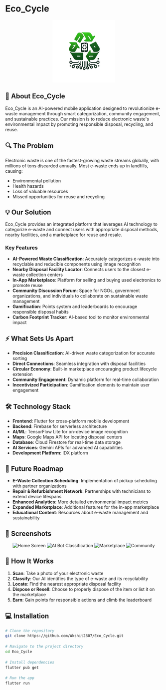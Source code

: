 # Eco_Cycle

<p align="center">
  <img src="assets/logo.png" alt="Eco_Cycle Logo" width="200"/>
</p>

## 🌱 About Eco_Cycle

Eco_Cycle is an AI-powered mobile application designed to revolutionize e-waste management through smart categorization, community engagement, and sustainable practices. Our mission is to reduce electronic waste's environmental impact by promoting responsible disposal, recycling, and reuse.

## 🔍 The Problem

Electronic waste is one of the fastest-growing waste streams globally, with millions of tons discarded annually. Most e-waste ends up in landfills, causing:
- Environmental pollution
- Health hazards
- Loss of valuable resources
- Missed opportunities for reuse and recycling

## 💡 Our Solution

Eco_Cycle provides an integrated platform that leverages AI technology to categorize e-waste and connect users with appropriate disposal methods, nearby facilities, and a marketplace for reuse and resale.

### Key Features

- **AI-Powered Waste Classification**: Accurately categorizes e-waste into recyclable and reducible components using image recognition
- **Nearby Disposal Facility Locator**: Connects users to the closest e-waste collection centers
- **In-App Marketplace**: Platform for selling and buying used electronics to promote reuse
- **Community Discussion Forum**: Space for NGOs, government organizations, and individuals to collaborate on sustainable waste management
- **Gamification**: Points system and leaderboards to encourage responsible disposal habits
- **Carbon Footprint Tracker**: AI-based tool to monitor environmental impact

## ⚡ What Sets Us Apart

- **Precision Classification**: AI-driven waste categorization for accurate sorting
- **Direct Connections**: Seamless integration with disposal facilities
- **Circular Economy**: Built-in marketplace encouraging product lifecycle extension
- **Community Engagement**: Dynamic platform for real-time collaboration
- **Incentivized Participation**: Gamification elements to maintain user engagement

## 🛠️ Technology Stack

- **Frontend**: Flutter for cross-platform mobile development
- **Backend**: Firebase for serverless architecture
- **AI/ML**: TensorFlow Lite for on-device image recognition
- **Maps**: Google Maps API for locating disposal centers
- **Database**: Cloud Firestore for real-time data storage
- **AI Services**: Gemini APIs for advanced AI capabilities
- **Development Platform**: IDX platform

## 🚀 Future Roadmap

- **E-Waste Collection Scheduling**: Implementation of pickup scheduling with partner organizations
- **Repair & Refurbishment Network**: Partnerships with technicians to extend device lifespans
- **Enhanced Analytics**: More detailed environmental impact metrics
- **Expanded Marketplace**: Additional features for the in-app marketplace
- **Educational Content**: Resources about e-waste management and sustainability

## 📱 Screenshots

<p align="center">
  <img src="https://github.com/user-attachments/assets/0308c9ce-ee8c-43c7-b77e-e85bffead2ba" alt="Home Screen" width="200"/>
  <img src="https://github.com/user-attachments/assets/fb7bd392-f5dd-41c9-a499-ca070989c624" alt="AI Bot Classification" width="200"/>
  <img src="https://github.com/user-attachments/assets/c46a4507-a961-4d05-bba6-cb419b10044c" alt="Marketplace" width="200"/>
  <img src="https://github.com/user-attachments/assets/dc89c06f-83b2-4ac0-80f0-50ffa891524b" alt="Community" width="200"/>
</p>


## 🔄 How It Works

1. **Scan**: Take a photo of your electronic waste
2. **Classify**: Our AI identifies the type of e-waste and its recyclability
3. **Locate**: Find the nearest appropriate disposal facility
4. **Dispose or Resell**: Choose to properly dispose of the item or list it on the marketplace
5. **Earn**: Gain points for responsible actions and climb the leaderboard

## 💻 Installation

```bash
# Clone the repository
git clone https://github.com/Akshit2807/Eco_Cycle.git

# Navigate to the project directory
cd Eco_Cycle

# Install dependencies
flutter pub get

# Run the app
flutter run
